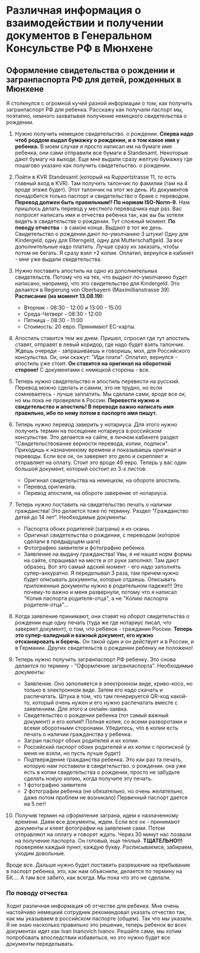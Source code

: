 # Различная информация о взаимодействии и получении документов в Генеральном Консульстве РФ в Мюнхене

## Оформление свидетельства о рождении и загранпаспорта РФ для детей, рожденных в Мюнхене

Я столкнулся с огромной кучей разной информации о том, как получить загранпаспорт РФ для ребенка.
Расскажу как получали паспорт мы, поэтапно, немного захватывая получение немецкого свидетельства о рождении.

1. Нужно получить немецкое свидетельство. о рождении. **Сперва надо чтоб роддом выдал бумажку о рождении, и о том какое имя у ребенка.** В моем случае я просто написал им на бумаге имя ребенка, они сами отправили все бумаги в Standesamt. Некоторые дают бумагу на выходе. Еще мне выдали сразу желтую бумажку где пошагово указано как получить свидетельство. о рождении.

2. Пойти в KVR Standesamt (который на Ruppertstrasse 11, то есть главный вход в KVR). Там получить талончик по фамилии (там на 4 вроде этаже будет). Этот талончик на этот же день.
Из документов понадобится только паспорт и свидетельство о браке с переводом. **Перевод должен быть правильным!! По нормам ISO-Norm-9.** Нам пришлось делать перевод у местного переводчика еще раз.
Вас попросят написать имя и отчества ребенка так, как вы бы хотели видеть в свидетельстве о рождении. Тут сложный момент.
**По поводу отчества** - в самом конце.
Выдают в тот же день. Свидетельство о рождении дают по-умолчанию 3 штуки! Одну для Kindergeld, одну для Elterngeld, одну для Mutterschaftgeld.
За все дополнительные надо платить. Лучше сразу их заказать, чтобы потом не бегать. Я сразу взял +2 копии. Оплатил, вернулся в кабинет - мне уже выдали свидетельства.

3. Нужно поставить апостиль на одно из дополнительных свидетельств. Потому что на тех, что выдают по-умолчанию будет написано, например, что это свидетельство для Kindergeld.
Это делается в Regierung von Oberbayern (Maximillianstrasse 39).
**Расписание (на момент 13.08.19):**
   * Вторник - 08:30 - 12:00 и 13:00 - 15:00
   * Среда-Четверг - 08:30 - 12:00
   * Пятница - 08:30 - 11:00
   * Стоимость: 20 евро. Принимают EC-карты.

4. Апостиль ставится тем же днем. Пришел, спросил где тут апостиль ставят, отправят в левый коридор, где надо будет взять талончик. Ждешь очереди - запрашиваешь и говоришь, мол, для Российского консульства. Ок, они скажут: "Иди плати". Оплатил, вернулся - апостиль уже стоит.
**Он ставится на оригинал на оборотной стороне!**
С документами с немецкой стороны - все.

5. Теперь нужно свидетельство и апостиль перевести на русский.
Перевод можно сделать и самим, это не трудно, но если сомневаетесь - лучше заплатить. Мы сделали сами, вроде все ок, но мы пока не проверяли в России. **Перевести нужно и свидетельство и апостиль! В переводе важно написать имя правильно, ибо по нему потом в паспорте имя пишут.**

6. Теперь нужно перевод заверить у нотариуса. Для этого нужно получить термин на посещение нотариуса в российском консульстве. Это делается на сайте, в личном кабинете раздел "Свидетельствование верности перевода, копии, подписи".
Приходишь к назначенному времени и показываешь оригинал и переводы. Если все ок, он заверяет это дело и скрепляет и отправляет на оплату. Стоит это вроде 49 евро.
Теперь у вас один большой документ, который состоит из 3-х листов:

   * Оригинал свидетельства на немецком, на обороте апостиль.
   * Перевод оригинала.
   * Перевод апостиля, на обороте заверение от нотариуса.

7. Теперь нужно поставить на свидетельство печать о наличии гражданства! Это делается тоже по термину. Раздел "Гражданство детей до 14 лет".
Необходимые документы:

   * Паспорта обоих родителей (заграны) и их сканы.
   * Оригинал свидетельства о рождении, с переводом (которое сделали в предыдущем шаге)
   * Фотографию заявителя и фотографию ребенка.
   * Заявление на выдачу гражданства! Увы, я не нашел норм формы на сайте, спрашивал на месте и от руки заполнял. Там дают образец. Вот это самый адский момент - его надо заполнять супер-аккуратно. Я переделывал 3 раза, там причем нужно будет описывать документы, которые отдаешь. Описывать приложенные документы нужно в родительном падеже!!! Это почему-то важно и меня развернули, потому что я написал "Копия паспорта родителя-отца", а не "Копию паспорта родителя-отца"...

8. Когда заявление принимают, они ставят на оборот свидетельства о рождении еще одну печать (туда же где нотариус писал, что заверяет документ), о том, что ребенок - гражданин России.
**Теперь это супер-валидный и важный документ, его нужно отсканировать и беречь.** Он такой один и он действует и в России, и в Германии. Других свидетельств о рождении ребенку не положено!

9. Теперь нужно получить загранпаспорт РФ ребенку. Это снова делается по термину - "Оформление загранпаспорта".
Необходимые документы:
    * Заявление. Оно заполняется в электронном виде, криво-косо, но только в электронном виде. Затем его надо скачать и распечатать. Штука в том, что там генерируется QR-код какой-то, который очень нужен и его нужно распечатать вместе с заявлением. Для этого и онлайн-заявка.
    * Свидетельство о рождении ребенка (тот самый важный документ) и его копия!! Полная копия, со всеми разворотами и всеми оборотными сторонами. Убедитесь, что в копии есть печать о наличии гражданства у ребенка.
    * Загран паспорт обоих родителей и их копии.
    * Российский паспорт обоих родителей и их копии с пропиской (у меня не взяли, но пусть лучше будет)
    * Подтверждение гражданства ребенка. Это как раз та печать, которую нам поставили в свидетельство. о рождении. она уже есть в копии свидетельства о рождении, просто не забудьте сделать новую копию, когда получите эту печать.
    * 1 фотографию заявителя
    * 2 фотографии ребенка (не обязательно, но очень желательно, даже потом проблем не возникало)
Первичный паспорт дается на 5 лет!

10. Получив термин на оформление заграна, идем к назначенному времени. Даем все документы, ждем. Если все ок - принимают документы и клеят фотографии на заявления сами. Потом отправляют на оплату и говорят ждать. Через 30 минут нас позвали на получение паспорта. Он готовый, еще теплый. **ТЩАТЕЛЬНО!!!** проверяем каждый пункт, каждую букву. Расписываемся, забираем, уходим довольные.

Вроде все. Дальше нужно будет поставить разрешение на пребывание в паспорт ребенка, это, как нам объяснили, делается по термину на БК.... А там все забито, как всегда. Мы пока что это не сделали.

### По поводу отчества

Ходит различная информация об отчестве для ребенка. Мне очень настойчиво немецкий сотрудник рекомендовал указать отчество так, как мы указываем в российском паспорте (общем). Так что мы указали. Я не знаю насколько правильно это решение, теперь ребенок во всех документах идет как Ivan Inanovich Ivanov. Решайте сами, мы хотим попробовать впоследствии избавиться, но это нужно будет все документы переделывать.

